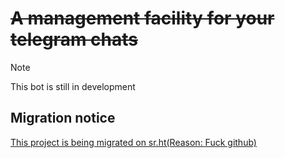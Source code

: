 # ~~A management facility for your telegram chats~~

> [!NOTE]
> This bot is still in development

## Migration notice
[This project is being migrated on sr.ht(Reason: Fuck github)](https://git.sr.ht/~menadione/mgmt_telegram_bot)
